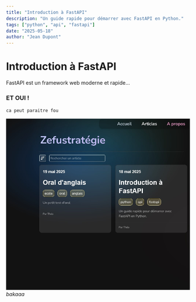 ```yaml
---
title: "Introduction à FastAPI"
description: "Un guide rapide pour démarrer avec FastAPI en Python."
tags: ["python", "api", "fastapi"]
date: "2025-05-18"
author: "Jean Dupont"
---
```


# Introduction à FastAPI

FastAPI est un framework web moderne et rapide...

### ET OUI !

```python
ca peut paraitre fou
```

![Mon image](images/image.jpg)
_bakaaa_
